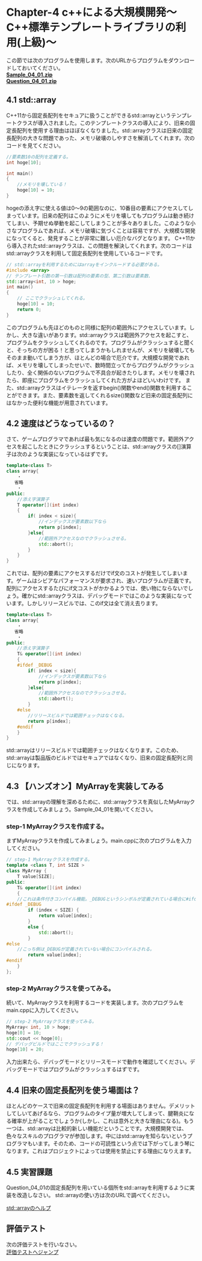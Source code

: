 # Chapter-4 c++による大規模開発～C++標準テンプレートライブラリの利用(上級)～

この節では次のプログラムを使用します。次のURLからプログラムをダウンロードしておいてください。</br>
**[Sample_04_01.zip](https://drive.google.com/file/d/1z6pLY0p8q2Crn-hXpbN06fqdg6Lg1Gt5/view?usp=sharing)**</br>
**[Question_04_01.zip](https://drive.google.com/file/d/1z6pLY0p8q2Crn-hXpbN06fqdg6Lg1Gt5/view?usp=sharing)**</br>

## 4.1 std::array
C++11から固定長配列をセキュアに扱うことができるstd::arrayというテンプレートクラスが導入されました。このテンプレートクラスの導入により、旧来の固定長配列を使用する理由はほぼなくなりました。std::arrayクラスは旧来の固定長配列の大きな問題であった、メモリ破壊のしやすさを解消してくれます。次のコードを見てください。

```cpp
//要素数10の配列を定義する。
int hoge[10];

int main()
{
    //メモリを壊している！
    hoge[10] = 10;
}
```
hogeの添え字に使える値は0～9の範囲なのに、10番目の要素にアクセスしてしまっています。旧来の配列はこのようにメモリを壊してもプログラムは動き続けてしまい、予期せぬ挙動を起こしてしまうことが多々ありました。このような小さなプログラムであれば、メモリ破壊に気づくことは容易ですが、大規模な開発になってくると、発見することが非常に難しい厄介なバグとなります。
C++11から導入されたstd::arrayクラスは、この問題を解決してくれます。次のコードはstd::arrayクラスを利用して固定長配列を使用しているコードです。

```cpp
// std::arrayを利用するためにはarrayをインクルードする必要がある。
#include <array>
// テンプレート引数の第一引数は配列の要素の型、第二引数は要素数、
std::array<int, 10 > hoge;
int main()
{
    // ここでクラッシュしてくれる。
    hoge[10] = 10;
    return 0;
}
```
このプログラムも先ほどのものと同様に配列の範囲外にアクセスしています。しかし、大きな違いがあります。std::arrayクラスは範囲外アクセスを起こすと、プログラムをクラッシュしてくれるのです。プログラムがクラッシュすると聞くと、そっちの方が困る！と思ってしまうかもしれませんが、メモリを破壊してもそのまま動いてしまう方が、ほとんどの場合で厄介です。大規模な開発であれば、メモリを壊してしまったせいで、数時間立ってからプログラムがクラッシュしたり、全く関係のないプログラムで不具合が起きたりします。メモリを壊されたら、即座にプログラムをクラッシュしてくれた方がよほどいいわけです。
また、std::arrayクラスはイテレータを返すbegin()関数やend()関数を利用することができます。また、要素数を返してくれるsize()関数など旧来の固定長配列にはなかった便利な機能が用意されています。

## 4.2 速度はどうなっているの？
さて、ゲームプログラマであれば最も気になるのは速度の問題です。範囲外アクセスを起こしたときにクラッシュするということは、std::arrayクラスの[]演算子は次のような実装になっているはずです。

```cpp
template<class T>
class array{
    ・
   省略
    ・
public:
    //添え字演算子
    T operator[](int index)
    {
        if( index < size){
            //インデックスが要素数以下なら
            return p[index];
        }else{
            //範囲外アクセスなのでクラッシュさせる。
            std::abort();
        }
    }
}
```

これでは、配列の要素にアクセスするだけでif文のコストが発生してしまいます。ゲームはシビアなパフォーマンスが要求され、速いプログラムが正義です。配列にアクセスするたびにif文コストがかかるようでは、使い物にならないでしょう。確かにstd::arrayクラスは、デバッグモードではこのような実装になっています。しかしリリースビルでは、このif文は全て消え去ります。

```cpp
template<class T>
class array{
    ・
   省略
    ・
public:
    //添え字演算子
    T& operator[](int index)
    {
    #ifdef _DEBUG
        if( index < size){
            //インデックスが要素数以下なら
            return p[index];
        }else{
            //範囲外アクセスなのでクラッシュさせる。
            std::abort();
        }
    #else
        //リリースビルドでは範囲チェックはなくなる。
        return p[index];
    #endif
    }
}
```
std::arrayはリリースビルドでは範囲チェックはなくなります。このため、std::arrayは製品版のビルドではセキュアではなくなり、旧来の固定長配列と同じになります。

## 4.3 【ハンズオン】MyArrayを実装してみる

では、std::arrayの理解を深めるために、std::arrayクラスを真似したMyArrayクラスを作成してみましょう。Sample_04_01を開いてください。

### step-1 MyArrayクラスを作成する。
まずMyArrayクラスを作成してみましょう。main.cppに次のプログラムを入力してください。
```cpp
// step-1 MyArrayクラスを作成する。
template <class T, int SIZE >
class MyArray {
    T value[SIZE];
public:
    T& operator[](int index)
    {
    //これは条件付きコンパイル機能。_DEBUGというシンボルが定義されている場合に#ifdef～#elseのコードがコンパイルされる。
#ifdef _DEBUG 
        if (index < SIZE) {
            return value[index];
        }
        else {
            std::abort();
        }
#else
    //こっち側は_DEBUGが定義されていない場合にコンパイルされる。
        return value[index];
#endif
    }
};
```
### step-2 MyArrayクラスを使ってみる。
続いて、MyArrayクラスを利用するコードを実装します。次のプログラムをmain.cppに入力してください。
```cpp
// step-2 MyArrayクラスを使ってみる。
MyArray< int, 10 > hoge;
hoge[0] = 10;
std::cout << hoge[0];
// デバッグビルドではここでクラッシュする！
hoge[10] = 20;
```
入力出来たら、デバッグモードとリリースモードで動作を確認してください。デバッグモードではプログラムがクラッシュするはずです。

## 4.4 旧来の固定長配列を使う場面は？
ほとんどのケースで旧来の固定長配列を利用する場面はありません。デメリットしてしいてあげるなら、プログラムのタイプ量が増大してしまって、腱鞘炎になる確率が上がることでしょうか(しかし、これは意外と大きな理由になる)。もう一つは、std::arrayは比較的新しい機能だということです。大規模開発では、色々なスキルのプログラマが参加します。中にはstd::arrayを知らないというプログラマもいます。そのため、コードの可読性という点では下がってしまう琴になります。これはプロジェクトによっては使用を禁止にする理由になりえます。

## 4.5 実習課題
Question_04_01の固定長配列を用いている個所をstd::arrayを利用するように実装を改造しなさい。
std::arrayの使い方は次のURLで調べてください。

[std::arrayのヘルプ](https://cpprefjp.github.io/reference/array/array.html)

## 評価テスト
次の評価テストを行いなさい。</br>
[評価テストへジャンプ](https://docs.google.com/forms/d/e/1FAIpQLSdLDEujCioVlJnHSU6Yh7Sj2mbTc7q1o2tI-wkHEV2vri4AtA/viewform?usp=sf_link)
</br>


